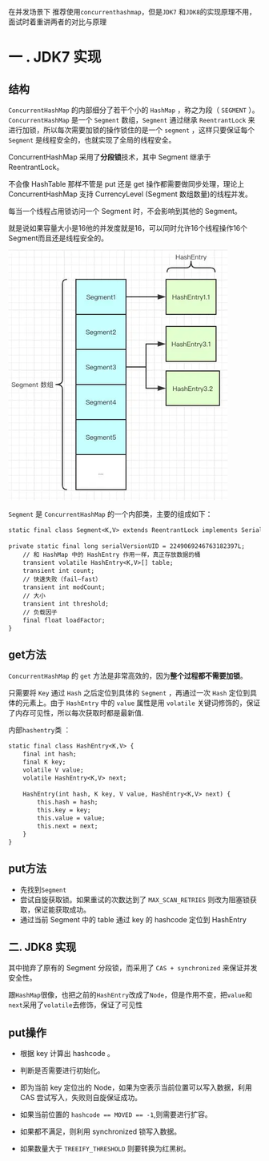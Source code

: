 在并发场景下 推荐使用`concurrenthashmap`，但是`JDK7` 和`JDK8`的实现原理不用，面试时着重讲两者的对比与原理

# 一 . JDK7 实现

## 结构

`ConcurrentHashMap` 的内部细分了若干个小的 `HashMap` ，称之为段（ `SEGMENT` ）。 `ConcurrentHashMap` 是一个 `Segment` 数组，`Segment` 通过继承 `ReentrantLock` 来进行加锁，所以每次需要加锁的操作锁住的是一个 `segment` ，这样只要保证每个 `Segment` 是线程安全的，也就实现了全局的线程安全。

ConcurrentHashMap 采用了**分段锁**技术，其中 Segment 继承于 ReentrantLock。

不会像 HashTable 那样不管是 put 还是 get 操作都需要做同步处理，理论上 ConcurrentHashMap 支持 CurrencyLevel (Segment 数组数量)的线程并发。

每当一个线程占用锁访问一个 Segment 时，不会影响到其他的 Segment。

就是说如果容量大小是16他的并发度就是16，可以同时允许16个线程操作16个Segment而且还是线程安全的。

![](../../../img/集合类/concurrenthashmap1.7.jpg)

`Segment` 是 `ConcurrentHashMap` 的一个内部类，主要的组成如下：

```
static final class Segment<K,V> extends ReentrantLock implements Serializable {    
    private static final long serialVersionUID = 2249069246763182397L;    
    // 和 HashMap 中的 HashEntry 作用一样，真正存放数据的桶    
    transient volatile HashEntry<K,V>[] table;    
    transient int count;    
    // 快速失败（fail—fast）   
    transient int modCount;        
    // 大小    
    transient int threshold;        
    // 负载因子    
    final float loadFactor;
}
```



## get方法

`ConcurrentHashMap` 的 `get` 方法是非常高效的，因为**整个过程都不需要加锁**。

只需要将 `Key` 通过 `Hash` 之后定位到具体的 `Segment` ，再通过一次 `Hash` 定位到具体的元素上。由于 `HashEntry` 中的 `value` 属性是用 `volatile` 关键词修饰的，保证了内存可见性，所以每次获取时都是最新值.

内部`hashentry`类 ：

```
static final class HashEntry<K,V> {
    final int hash;
    final K key;
    volatile V value;
    volatile HashEntry<K,V> next;

    HashEntry(int hash, K key, V value, HashEntry<K,V> next) {
        this.hash = hash;
        this.key = key;
        this.value = value;
        this.next = next;
    }
}
```

## put方法

- 先找到`Segment` 
- 尝试自旋获取锁。如果重试的次数达到了 `MAX_SCAN_RETRIES` 则改为阻塞锁获取，保证能获取成功。
- 通过当前 Segment 中的 table 通过 key 的 hashcode 定位到 HashEntry



## 二. JDK8 实现

其中抛弃了原有的 Segment 分段锁，而采用了 `CAS + synchronized` 来保证并发安全性。

跟`HashMap`很像，也把之前的`HashEntry`改成了`Node`，但是作用不变，把`value`和`next`采用了`volatile`去修饰，保证了可见性



## put操作

- 根据 key 计算出 hashcode 。

- 判断是否需要进行初始化。

- 即为当前 key 定位出的 Node，如果为空表示当前位置可以写入数据，利用 CAS 尝试写入，失败则自旋保证成功。

- 如果当前位置的 `hashcode == MOVED == -1`,则需要进行扩容。

- 如果都不满足，则利用 synchronized 锁写入数据。

- 如果数量大于 `TREEIFY_THRESHOLD` 则要转换为红黑树。







